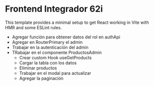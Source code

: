 # Frontend Integrador 62i

This template provides a minimal setup to get React working in Vite with HMR and some ESLint rules.

- Agregar función para obtener datos del rol en authApi
- Agregar en RouterPrimary el admin
- Trabajar en la autenticación del admin
- TRabajar en el componente ProductosAdmin
  - Crear custom Hook useGetProducts
  - Cargar la tabla con los datos
  - Eliminar productos
  - Trabajar en el modal para actualizar
  - Agregar la paginación
